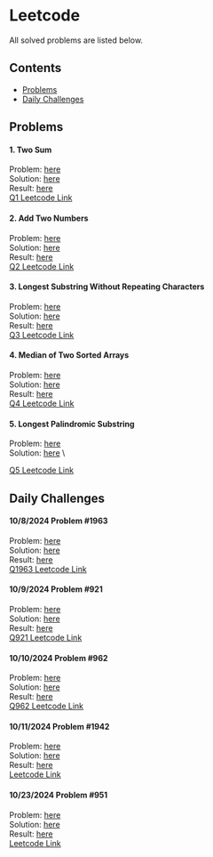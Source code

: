 # Leetcode

All solved problems are listed below.

## Contents
- [Problems](#problems)
- [Daily Challenges](#daily-challenges)

## Problems

#### 1. Two Sum
Problem: [here](Problems/1-Two_Sum/Problem_1.md) \
Solution: [here](Problems/1-Two_Sum/Solution_1.cpp) \
Result: [here](Problems/1-Two_Sum/Result_1.png)\
[Q1 Leetcode Link](https://leetcode.com/problems/two-sum/description/)

#### 2. Add Two Numbers
Problem: [here](Problems/2-Add_Two_Numbers/Problem_2.md) \
Solution: [here](Problems/2-Add_Two_Numbers/Solution_2.cpp) \
Result: [here](Problems/2-Add_Two_Numbers/Result_2.png)\
[Q2 Leetcode Link](https://leetcode.com/problems/add-two-numbers/description/)

#### 3. Longest Substring Without Repeating Characters
Problem: [here](Problems/3-Longest_Substring/Problem_3.md) \
Solution: [here](Problems/3-Longest_Substring/Solution_3.cpp) \
Result: [here](Problems/3-Longest_Substring/Result_3.png)\
[Q3 Leetcode Link](https://leetcode.com/problems/longest-substring-without-repeating-characters/description/)

#### 4. Median of Two Sorted Arrays
Problem: [here](Problems/4-Median_of_Two_Arr/Problem_4.md) \
Solution: [here](Problems/4-Median_of_Two_Arr/Solution_4.cpp) \
Result: [here](Problems/4-Median_of_Two_Arr/Result_4.png)\
[Q4 Leetcode Link](https://leetcode.com/problems/median-of-two-sorted-arrays/description/)

#### 5. Longest Palindromic Substring
Problem: [here](Problems/5-Longest_Palindromic_Substring/Problem_5.md) \
Solution: [here](Problems/5-Longest_Palindromic_Substring/Solution_5.cpp) \
<!-- Result: [here](Problems/4-Median_of_Two_Arr/Result_4.png)\ -->
[Q5 Leetcode Link](https://leetcode.com/problems/longest-palindromic-substring/)



## Daily Challenges

#### 10/8/2024 Problem #1963
Problem: [here](Daily_Challenge/10.8.2024-Q1963/Problem_1963.md)\
Solution: [here](Daily_Challenge/10.8.2024-Q1963/Solution_1963.cpp)\
Result: [here](Daily_Challenge/10.8.2024-Q1963/Result_1963.png)\
[Q1963 Leetcode Link](https://leetcode.com/problems/minimum-number-of-swaps-to-make-the-string-balanced/description/?envType=daily-question&envId=2024-10-11)

#### 10/9/2024 Problem #921
Problem: [here](Daily_Challenge/10.9.2024-Q921/Problem_921.md)\
Solution: [here](Daily_Challenge/10.9.2024-Q921/Solution_921.cpp)\
Result: [here](Daily_Challenge/10.9.2024-Q921/Result_921.png)\
[Q921 Leetcode Link](https://leetcode.com/problems/minimum-add-to-make-parentheses-valid/?envType=daily-question&envId=2024-10-11)

#### 10/10/2024 Problem #962
Problem: [here](Daily_Challenge/10.10.2024-Q962/Problem_962.md)\
Solution: [here](Daily_Challenge/10.10.2024-Q962/Solution_962.cpp)\
Result: [here]()\
[Q962 Leetcode Link](https://leetcode.com/problems/maximum-width-ramp/?envType=daily-question&envId=2024-10-11)

#### 10/11/2024 Problem #1942
Problem: [here](Daily_Challenge/10.11.2024-Q1942/Problem_1942.md)\
Solution: [here](Daily_Challenge/10.11.2024-Q1942/Solution_1942.cpp)\
Result: [here]()\
[Leetcode Link](https://leetcode.com/problems/the-number-of-the-smallest-unoccupied-chair/description/?envType=daily-question&envId=2024-10-11)


#### 10/23/2024 Problem #951
Problem: [here](Daily_Challenge/10.23.2024-Q951/Problem_951.md)\
Solution: [here](Daily_Challenge/10.23.2024-Q951/Solution951.cpp)\
Result: [here]()\
[Leetcode Link](https://leetcode.com/problems/flip-equivalent-binary-trees/)